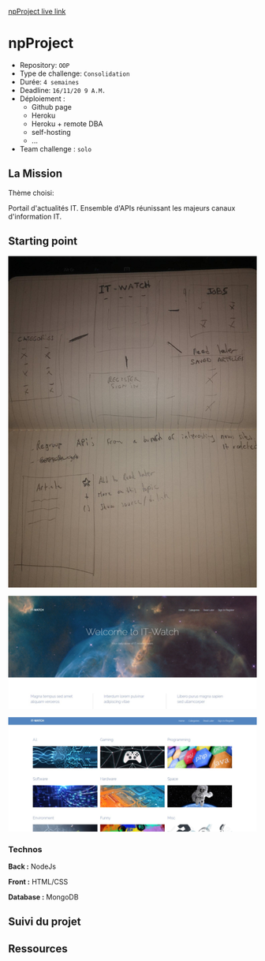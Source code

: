
[npProject live link](https://mattnannetti.github.io/npProject/)


# npProject

- Repository: `OOP`
- Type de challenge:  `Consolidation`
- Durée: `4 semaines`
- Deadline: `16/11/20 9 A.M.`
- Déploiement :
	- Github page
	- Heroku
	- Heroku + remote DBA
	- self-hosting
	- ...
- Team challenge :  `solo`



## La Mission

Thème choisi:

Portail d'actualités IT.
Ensemble d'APIs réunissant les majeurs canaux d'information IT.

## Starting point

![](public/images/initial_sketch.png)

![](public/images/first_front.png)

![](public/images/first_front_2.png)



### Technos

**Back :** NodeJs

**Front :** HTML/CSS

**Database :** MongoDB



## Suivi du projet




## Ressources

